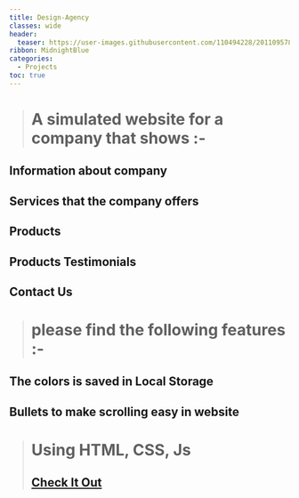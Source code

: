 ```yaml
---
title: Design-Agency
classes: wide
header:
  teaser: https://user-images.githubusercontent.com/110494228/201109578-5a40dd53-febf-4610-9ba9-1575e2a76a9c.jpg
ribbon: MidnightBlue
categories:
  - Projects
toc: true
---
```


> #  A simulated website for a company that shows :-
## Information about company
## Services that the company offers 
## Products 
## Products Testimonials
## Contact Us

> # please find the following features :-
## The colors is saved in Local Storage
## Bullets to make scrolling easy in website 

> #   Using HTML, CSS, Js 
> ## [Check It Out](https://mohamedadel6.github.io/Design-Agency/)



